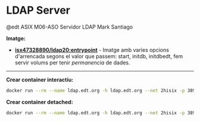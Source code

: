 # LDAP Server
@edt ASIX M06-ASO
Servidor LDAP
Mark Santiago

**Imatge:**

* **[isx47328890/ldap20:entrypoint]** - Imatge amb varies opcions d'arrencada segons el valor que passem: start, initdb, initdbedt, fem servir volums per tenir *permanencia* de dades.

---

**Crear container interactiu:**
```bash
docker run --rm --name ldap.edt.org -h ldap.edt.org --net 2hisix -p 389:389 --entrypoint /bin/bash -it isx47328890/ldap20:entrypoint
```

**Crear container detached:**
```bash
docker run --rm --name ldap.edt.org -h ldap.edt.org --net 2hisix -p 389:389 -v ldap-data:/var/lib/ldap -v ldap-config:/etc/openldap/slapd.d/  -d isx47328890/ldap20:entrypoint initdbedt
```

[isx47328890/ldap20:entrypoint]: https://hub.docker.com/layers/isx47328890/ldap20/entrypoint/images/sha256-07c5c6b3cbec31e7fae406c1974f99e67c04396cd2fbe9a4905a00c681202cda?context=repo
